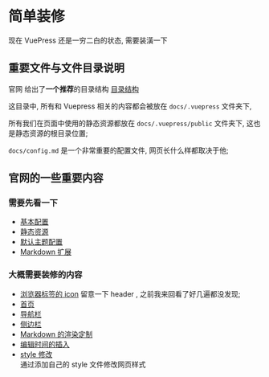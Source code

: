 # 简单装修

现在 VuePress 还是一穷二白的状态, 需要装潢一下

## 重要文件与文件目录说明

官网 给出了**一个推荐**的目录结构 [目录结构](https://www.vuepress.cn/guide/directory-structure.html#默认的页面路由)

这目录中, 所有和 Vuepress 相关的内容都会被放在 `docs/.vuepress` 文件夹下, 

所有我们在页面中使用的静态资源都放在 `docs/.vuepress/public` 文件夹下, 这也是静态资源的根目录位置; 

`docs/config.md` 是一个非常重要的配置文件, 网页长什么样都取决于他;

## 官网的一些重要内容

### 需要先看一下
- [基本配置](https://www.vuepress.cn/guide/basic-config.html#配置文件)
- [静态资源](https://www.vuepress.cn/guide/assets.html#相对路径)
- [默认主题配置](https://www.vuepress.cn/theme/default-theme-config.html#首页)
- [Markdown 扩展](https://www.vuepress.cn/guide/markdown.html)

### 大概需要装修的内容
- [浏览器标签的 icon](https://www.vuepress.cn/config/#title) 留意一下 header , 之前我来回看了好几遍都没发现; 
- [首页](https://www.vuepress.cn/theme/default-theme-config.html#首页)
- [导航栏](https://www.vuepress.cn/theme/default-theme-config.html#导航栏)
- [侧边栏](https://www.vuepress.cn/theme/default-theme-config.html#侧边栏)
- [Markdown 的渲染定制](https://www.vuepress.cn/guide/markdown.html#代码块中的语法高亮)
- [编辑时间的插入](https://www.vuepress.cn/theme/default-theme-config.html#最后更新时间)
- [style 修改](https://www.vuepress.cn/config/#patterns)   
    通过添加自己的 style 文件修改网页样式